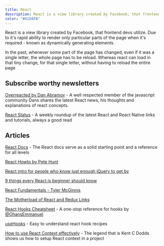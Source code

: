 ```yaml
---
title: React
description: React is a view library created by Facebook, that frontend devs utilize. Due to it's rapid ability to render only particular parts of the page when it's required.
color: "#61DAFB"
---
```


React is a view library created by Facebook, that frontend devs utilize. Due to it's rapid ability to render only particular parts of the page when it's required - known as dynamically generating elements.

In the past, whenever some part of the page has changed, even if it was a single letter, the whole page has to be reload. Whereas react can load in that tiny change, for that single letter, without having to reload the entire page

## Subscribe worthy newsletters

[Overreacted by Dan Abramov](https://github.com/petehunt/react-howto) - A well respected member of the javascript community Dans shares the latest React news, his thoughts and explanations of react concepts.

[React Status](https://react.statuscode.com/) - A weekly roundup of the latest React and React Native links and tutorials, always a good read

## Articles

[React Docs](https://reactjs.org/docs/getting-started.html) - The React docs serve as a solid starting point and a reference for all levels

[React Howto by Pete Hunt](https://github.com/petehunt/react-howto)

[React intro for people who know just enough jQuery to get by](http://reactfordesigners.com/labs/reactjs-introduction-for-people-who-know-just-enough-jquery-to-get-by/)

[9 things every React.js beginner should know](https://camjackson.net/post/9-things-every-reactjs-beginner-should-know)

[React Fundamentals - Tyler McGinnis](https://reacttraining.com/online/react-fundamentals)

[The Motherload of React and Redux Links](https://github.com/markerikson/react-redux-links)

[React Hooks Cheatsheet](https://react-hooks-cheatsheet.com/) - A one-stop reference for hooks by [@OhansEmmanuel](https://twitter.com/OhansEmmanuel)

[useHooks](https://usehooks.com/) - Easy to understand react hook recipes

[How to use React Context effectively](https://kentcdodds.com/blog/how-to-use-react-context-effectively/) - The legend that is Kent C Dodds shows us how to setup React context in a project
